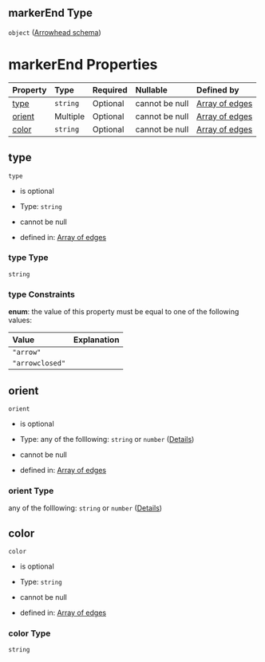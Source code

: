 ## markerEnd Type

`object` ([Arrowhead schema](edges-edge-properties-arrowhead-schema-1.md))

# markerEnd Properties

| Property          | Type     | Required | Nullable       | Defined by                                                                                                                                 |
| :---------------- | :------- | :------- | :------------- | :----------------------------------------------------------------------------------------------------------------------------------------- |
| [type](#type)     | `string` | Optional | cannot be null | [Array of edges](edges-edge-properties-arrowhead-schema-1-properties-type.md "edgeSchema#/items/properties/markerEnd/properties/type")     |
| [orient](#orient) | Multiple | Optional | cannot be null | [Array of edges](edges-edge-properties-arrowhead-schema-1-properties-orient.md "edgeSchema#/items/properties/markerEnd/properties/orient") |
| [color](#color)   | `string` | Optional | cannot be null | [Array of edges](edges-edge-properties-arrowhead-schema-1-properties-color.md "edgeSchema#/items/properties/markerEnd/properties/color")   |

## type



`type`

*   is optional

*   Type: `string`

*   cannot be null

*   defined in: [Array of edges](edges-edge-properties-arrowhead-schema-1-properties-type.md "edgeSchema#/items/properties/markerEnd/properties/type")

### type Type

`string`

### type Constraints

**enum**: the value of this property must be equal to one of the following values:

| Value           | Explanation |
| :-------------- | :---------- |
| `"arrow"`       |             |
| `"arrowclosed"` |             |

## orient



`orient`

*   is optional

*   Type: any of the folllowing: `string` or `number` ([Details](edges-edge-properties-arrowhead-schema-1-properties-orient.md))

*   cannot be null

*   defined in: [Array of edges](edges-edge-properties-arrowhead-schema-1-properties-orient.md "edgeSchema#/items/properties/markerEnd/properties/orient")

### orient Type

any of the folllowing: `string` or `number` ([Details](edges-edge-properties-arrowhead-schema-1-properties-orient.md))

## color



`color`

*   is optional

*   Type: `string`

*   cannot be null

*   defined in: [Array of edges](edges-edge-properties-arrowhead-schema-1-properties-color.md "edgeSchema#/items/properties/markerEnd/properties/color")

### color Type

`string`
